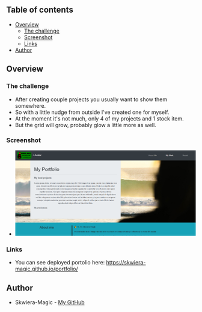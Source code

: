 ## Table of contents

- [Overview](#overview)
  - [The challenge](#the-challenge)
  - [Screenshot](#screenshot)
  - [Links](#links)
- [Author](#author)

## Overview

### The challenge

* After creating couple projects you usually want to show them somewhere. 
* So with a little nudge from outside I've created one for myself. 
* At the moment it's not much, only 4 of my projects and 1 stock item.
* But the grid will grow, probably glow a little more as well. 

### Screenshot

* ![Screenshot of the deployed portfolio](./images/portfolio.png)

### Links

* You can see deployed portolio here: https://skwiera-magic.github.io/portfolio/

## Author
- Skwiera-Magic - [My GitHub](https://github.com/Skwiera-Magic/)
